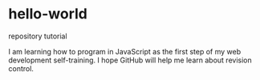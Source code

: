 # hello-world
repository tutorial

I am learning how to program in JavaScript as the first step of my web development self-training.  I hope GitHub will help me learn about revision control.
